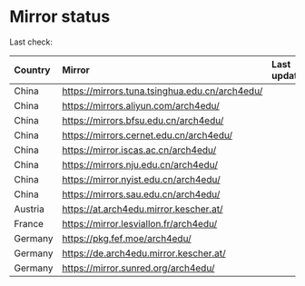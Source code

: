 <script src="./time.js"></script>
# Mirror status
Last check: <script type="text/javascript">localize(1739071542.3196983);</script>

|Country|Mirror|Last update|
|:------|:-----|:----------|
|China|https://mirrors.tuna.tsinghua.edu.cn/arch4edu/|<script type="text/javascript">localize(1739039940);</script>|
|China|https://mirrors.aliyun.com/arch4edu/|<script type="text/javascript">localize(1739039940);</script>|
|China|https://mirrors.bfsu.edu.cn/arch4edu/|<script type="text/javascript">localize(1739039940);</script>|
|China|https://mirrors.cernet.edu.cn/arch4edu/|<script type="text/javascript">localize(1739039940);</script>|
|China|https://mirror.iscas.ac.cn/arch4edu/|<script type="text/javascript">localize(1739039940);</script>|
|China|https://mirrors.nju.edu.cn/arch4edu/|<script type="text/javascript">localize(1738996593);</script>|
|China|https://mirror.nyist.edu.cn/arch4edu/|<script type="text/javascript">localize(1738996593);</script>|
|China|https://mirrors.sau.edu.cn/arch4edu/|<script type="text/javascript">localize(1731653531);</script>|
|Austria|https://at.arch4edu.mirror.kescher.at/|<script type="text/javascript">localize(1739039940);</script>|
|France|https://mirror.lesviallon.fr/arch4edu/|<script type="text/javascript">localize(1739039940);</script>|
|Germany|https://pkg.fef.moe/arch4edu/|<script type="text/javascript">localize(1739039940);</script>|
|Germany|https://de.arch4edu.mirror.kescher.at/|<script type="text/javascript">localize(1739039940);</script>|
|Germany|https://mirror.sunred.org/arch4edu/|<script type="text/javascript">localize(1739039940);</script>|

<script src="./tablefilter/tablefilter.js"></script>
<script src="./table.js"></script>